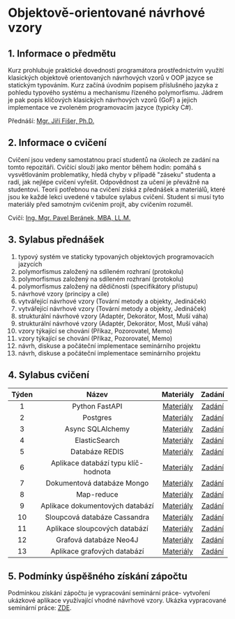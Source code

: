 # Objektově-orientované návrhové vzory

## 1. Informace o předmětu

Kurz prohlubuje praktické dovednosti programátora prostřednictvím využití klasických objektově orientovaných návrhových vzorů v OOP jazyce se statickým typováním. Kurz začíná úvodním popisem příslušného jazyka z pohledu typového systému a mechanismu řízeného polymorfismu. Jádrem je pak popis klíčových klasických návrhových vzorů (GoF) a jejich implementace ve zvoleném programovacím jazyce (typicky C#). 

Přednáší: [Mgr. Jiří Fišer, Ph.D. ](https://ki.ujep.cz/cs/personalni-slozeni/jiri-fiser/)

## 2. Informace o cvičení

Cvičení jsou vedeny samostatnou prací studentů na úkolech ze zadání na tomto repozitáři. Cvičící slouží jako mentor během hodin: pomáhá s vysvětlováním problematiky, hledá chyby v případě "záseku" studenta a radí, jak nejlépe cvičení vyřešit. Odpovědnost za učení je převážně na studentovi. Teorii potřebnou na cvičení získá z přednášek a materiálů, které jsou ke každé lekci uvedené v tabulce sylabus cvičení. Student si musí tyto materiály před samotným cvičením projít, aby cvičením rozuměl.

Cvičí: [Ing. Mgr. Pavel Beránek, MBA, LL.M.](https://ki.ujep.cz/cs/personalni-slozeni/pavel-beranek/)

## 3. Sylabus přednášek

1. typový systém ve staticky typovaných objektových programovacích jazycích
2. polymorfismus založený na sdíleném rozhraní (protokolu)
3. polymorfismus založený na sdíleném rozhraní (protokolu)
4. polymorfismus založený na dědičnosti (specifikátory přístupu)
5. návrhové vzory (principy a cíle)
6. vytvářející návrhové vzory (Tovární metody a objekty, Jedináček)
7. vytvářející návrhové vzory (Tovární metody a objekty, Jedináček)
8. strukturální návrhové vzory (Adaptér, Dekorátor, Most, Muší váha)
9. strukturální návrhové vzory (Adaptér, Dekorátor, Most, Muší váha)
10. vzory týkající se chování (Příkaz, Pozorovatel, Memo)
11. vzory týkající se chování (Příkaz, Pozorovatel, Memo)
12. návrh, diskuse a počáteční implementace seminárního projektu
13. návrh, diskuse a počáteční implementace seminárního projektu

## 4. Sylabus cvičení

|  Týden |  Název |  Materiály | Zadání |
| :----: | :----: |   :----:   | :----: |
|    1   |  Python FastAPI | [Materiály]() | [Zadání](https://github.com/pavelberanek91/UJEP/tree/main/NSQL/Cvičen%C3%AD%201) |
|    2   |  Postgres | [Materiály]() | [Zadání](https://github.com/pavelberanek91/UJEP/tree/main/NSQL/Cvičen%C3%AD%202) |
|    3   |  Async SQLAlchemy | [Materiály]() | [Zadání](https://github.com/pavelberanek91/UJEP/tree/main/NSQL/Cvičen%C3%AD%203) |
|    4   |  ElasticSearch | [Materiály]() | [Zadání](https://github.com/pavelberanek91/UJEP/tree/main/NSQL/Cvičen%C3%AD%204) |
|    5   |  Databáze REDIS | [Materiály]() | [Zadání](https://github.com/pavelberanek91/UJEP/tree/main/NSQL/Cvičen%C3%AD%205) |
|    6   |  Aplikace databází typu klíč-hodnota | [Materiály]() | [Zadání](https://github.com/pavelberanek91/UJEP/tree/main/NSQL/Cvičen%C3%AD%206) |
|    7   |  Dokumentová databáze Mongo | [Materiály]() | [Zadání](https://github.com/pavelberanek91/UJEP/tree/main/NSQL/Cvičen%C3%AD%207) |
|    8   |  Map-reduce | [Materiály]() | [Zadání](https://github.com/pavelberanek91/UJEP/tree/main/NSQL/Cvičen%C3%AD%208) |
|    9   |  Aplikace dokumentových databází | [Materiály]() | [Zadání](https://github.com/pavelberanek91/UJEP/tree/main/NSQL/Cvičen%C3%AD%209) |
|   10   |  Sloupcová databáze Cassandra | [Materiály]() | [Zadání](https://github.com/pavelberanek91/UJEP/tree/main/NSQL/Cvičen%C3%AD%2010) |
|   11   |  Aplikace sloupcových databází | [Materiály]() | [Zadání](https://github.com/pavelberanek91/UJEP/tree/main/NSQL/Cvičen%C3%AD%2011) |
|   12   |  Grafová databáze Neo4J | [Materiály]() | [Zadání](https://github.com/pavelberanek91/UJEP/tree/main/NSQL/Cvičen%C3%AD%2012) |
|   13   |  Aplikace grafových databází | [Materiály]() | [Zadání](https://github.com/pavelberanek91/UJEP/tree/main/NSQL/Cvičen%C3%AD%2013) |


## 5. Podmínky úspěšného získání zápočtu

Podmínkou získání zápočtu je vypracování seminární práce- vytvoření ukázkové aplikace využívající vhodné návrhové vzory. Ukázka vypracované seminární práce: [ZDE]().

